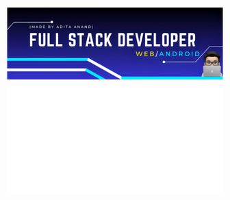 <img src='https://github.com/adityaanand0001/adityaanand0001/blob/09da1cd54874462657afb09f66201f0223c0e20f/bannerFinal.png' width="960px" alt="banner"></img>

<img src="aboutme.svg" >

